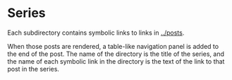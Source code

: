 Series
======
Each subdirectory contains symbolic links to links in [../posts][1].

When those posts are rendered, a table-like navigation panel is added to the
end of the post.  The name of the directory is the title of the series, and the
name of each symbolic link in the directory is the text of the link to that
post in the series.

[1]: ../posts
